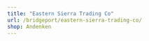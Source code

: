 ```yaml
---
title: "Eastern Sierra Trading Co"
url: /bridgeport/eastern-sierra-trading-co/
shop: Andenken
---
```

